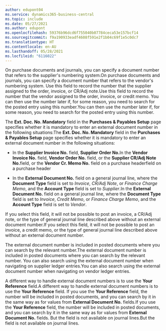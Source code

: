 ```yaml
---
author: edupont04
ms.service: dynamics365-business-central
ms.topic: include
ms.date: 05/27/2021
ms.author: edupont
ms.openlocfilehash: 59376b96dcd6f755040b07784ceca53e157bcf14
ms.sourcegitcommit: f9a190933eadf4608f591e2f1b04c69f1e5c0dc7
ms.translationtype: HT
ms.contentlocale: en-AU
ms.lasthandoff: 05/28/2021
ms.locfileid: "6116022"
---
```

<span data-ttu-id="68d83-101">On purchase documents and journals, you can specify a document number that refers to the supplier's numbering system.</span><span class="sxs-lookup"><span data-stu-id="68d83-101">On purchase documents and journals, you can specify a document number that refers to the vendor's numbering system.</span></span> <span data-ttu-id="68d83-102">Use this field to record the number that the supplier assigned to the order, invoice, or CR/Adj note.</span><span class="sxs-lookup"><span data-stu-id="68d83-102">Use this field to record the number that the vendor assigned to the order, invoice, or credit memo.</span></span> <span data-ttu-id="68d83-103">You can then use the number later if, for some reason, you need to search for the posted entry using this number.</span><span class="sxs-lookup"><span data-stu-id="68d83-103">You can then use the number later if, for some reason, you need to search for the posted entry using this number.</span></span>

<span data-ttu-id="68d83-104">The **Ext. Doc. No. Mandatory** field in the **Purchases & Payables Setup** page specifies whether it is mandatory to enter an external document number in the following situations:</span><span class="sxs-lookup"><span data-stu-id="68d83-104">The **Ext. Doc. No. Mandatory** field in the **Purchases & Payables Setup** page specifies whether it is mandatory to enter an external document number in the following situations:</span></span>

* <span data-ttu-id="68d83-105">In the **Supplier Invoice No.** field, **Supplier Order No.**</span><span class="sxs-lookup"><span data-stu-id="68d83-105">In the **Vendor Invoice No.** field, **Vendor Order No.**</span></span> <span data-ttu-id="68d83-106">field, or the **Supplier CR/Adj Note No.**</span><span class="sxs-lookup"><span data-stu-id="68d83-106">field, or the **Vendor Cr. Memo No.**</span></span> <span data-ttu-id="68d83-107">field on a purchase header</span><span class="sxs-lookup"><span data-stu-id="68d83-107">field on a purchase header</span></span>

* <span data-ttu-id="68d83-108">In the **External Document No.** field on a general journal line, where the **Document Type** field is set to *Invoice*, *CR/Adj Note*, or *Finance Charge Memo*, and the **Account Type** field is set to *Supplier*.</span><span class="sxs-lookup"><span data-stu-id="68d83-108">In the **External Document No.** field on a general journal line, where the **Document Type** field is set to *Invoice*, *Credit Memo*, or *Finance Charge Memo*, and the **Account Type** field is set to *Vendor*.</span></span>

<span data-ttu-id="68d83-109">If you select this field, it will not be possible to post an invoice, a CR/Adj note, or the type of general journal line described above without an external document number.</span><span class="sxs-lookup"><span data-stu-id="68d83-109">If you select this field, it will not be possible to post an invoice, a credit memo, or the type of general journal line described above without an external document number.</span></span>

<span data-ttu-id="68d83-110">The external document number is included in posted documents where you can search by the relevant number.</span><span class="sxs-lookup"><span data-stu-id="68d83-110">The external document number is included in posted documents where you can search by the relevant number.</span></span> <span data-ttu-id="68d83-111">You can also search using the external document number when navigating on supplier ledger entries.</span><span class="sxs-lookup"><span data-stu-id="68d83-111">You can also search using the external document number when navigating on vendor ledger entries.</span></span>

<span data-ttu-id="68d83-112">A different way to handle external document numbers is to use the **Your Reference** field.</span><span class="sxs-lookup"><span data-stu-id="68d83-112">A different way to handle external document numbers is to use the **Your Reference** field.</span></span> <span data-ttu-id="68d83-113">If you use the **Your Reference** field, the number will be included in posted documents, and you can search by it in the same way as for values from **External Document No.** fields.</span><span class="sxs-lookup"><span data-stu-id="68d83-113">If you use the **Your Reference** field, the number will be included in posted documents, and you can search by it in the same way as for values from **External Document No.** fields.</span></span> <span data-ttu-id="68d83-114">But the field is not available on journal lines.</span><span class="sxs-lookup"><span data-stu-id="68d83-114">But the field is not available on journal lines.</span></span>

